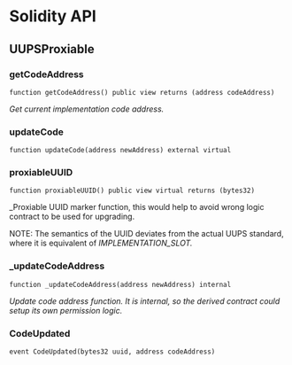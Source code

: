 # Solidity API

## UUPSProxiable

### getCodeAddress

```solidity
function getCodeAddress() public view returns (address codeAddress)
```

_Get current implementation code address._

### updateCode

```solidity
function updateCode(address newAddress) external virtual
```

### proxiableUUID

```solidity
function proxiableUUID() public view virtual returns (bytes32)
```

_Proxiable UUID marker function, this would help to avoid wrong logic
     contract to be used for upgrading.

NOTE: The semantics of the UUID deviates from the actual UUPS standard,
      where it is equivalent of _IMPLEMENTATION_SLOT._

### _updateCodeAddress

```solidity
function _updateCodeAddress(address newAddress) internal
```

_Update code address function.
     It is internal, so the derived contract could setup its own permission logic._

### CodeUpdated

```solidity
event CodeUpdated(bytes32 uuid, address codeAddress)
```

